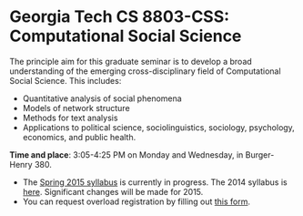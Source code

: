 Georgia Tech CS 8803-CSS: Computational Social Science
============

The principle aim for this graduate seminar is to develop a broad
understanding of the emerging cross-disciplinary field of Computational Social Science.
This includes:
+ Quantitative analysis of social phenomena
+ Models of network structure
+ Methods for text analysis
+ Applications to political science, sociolinguistics, sociology,
psychology, economics, and public health.

**Time and place**: 3:05-4:25 PM on Monday and Wednesday, in Burger-Henry 380.

- The [Spring 2015 syllabus](schedule.md) is currently in progress. The 2014 syllabus is [here](Syllabus2014.md). Significant changes will be made for 2015.
- You can request overload registration by filling out [this form](http://goo.gl/forms/QaWxRhgVeE).